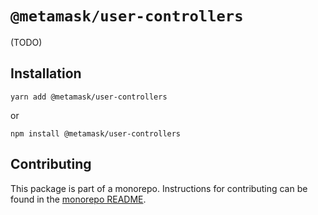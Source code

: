 # `@metamask/user-controllers`

(TODO)

## Installation

`yarn add @metamask/user-controllers`

or

`npm install @metamask/user-controllers`

## Contributing

This package is part of a monorepo. Instructions for contributing can be found in the [monorepo README](../../#readme).
